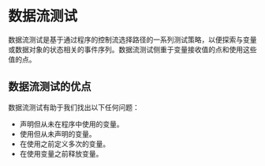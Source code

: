 # 数据流测试

数据流测试是基于通过程序的控制流选择路径的一系列测试策略，以便探索与变量或数据对象的状态相关的事件序列。数据流测试侧重于变量接收值的点和使用这些值的点。

## 数据流测试的优点

数据流测试有助于我们找出以下任何问题：

* 声明但从未在程序中使用的变量。
* 使用但从未声明的变量。
* 在使用之前定义多次的变量。
* 在使用变量之前释放变量。
